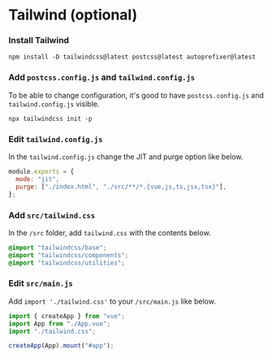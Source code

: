 # Tailwind (optional)

### Install Tailwind

```
npm install -D tailwindcss@latest postcss@latest autoprefixer@latest
```

### Add `postcss.config.js` and `tailwind.config.js`

To be able to change configuration, it's good to have `postcss.config.js` and `tailwind.config.js` visible.

```
npx tailwindcss init -p
```

### Edit `tailwind.config.js`

In the `tailwind.config.js` change the JIT and purge option like below.

```js
module.exports = {
  mode: "jit",
  purge: ["./index.html", "./src/**/*.{vue,js,ts,jsx,tsx}"],
};
```

### Add `src/tailwind.css`

In the `/src` folder, add `tailwind.css` with the contents below.

```css
@import "tailwindcss/base";
@import "tailwindcss/components";
@import "tailwindcss/utilities";
```

### Edit `src/main.js`

Add `import './tailwind.css'` to your `/src/main.js` like below.

```js
import { createApp } from "vue";
import App from "./App.vue";
import "./tailwind.css";

createApp(App).mount("#app");
```
